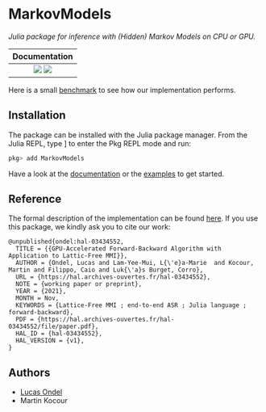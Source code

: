 # MarkovModels

*Julia package for inference with (Hidden) Markov Models on CPU or
GPU.*

| **Documentation**  |
|:------------------:|
|[![](https://img.shields.io/badge/docs-stable-blue.svg)](https://FAST-ASR.github.io/MarkovModels.jl/stable) [![](https://img.shields.io/badge/docs-dev-blue.svg)](https://FAST-ASR.github.io/MarkovModels.jl/dev)|

Here is a small [benchmark](https://github.com/lucasondel/MarkovModels.jl/tree/master/misc/benchmark) to see how our implementation performs.

## Installation

The package can be installed with the Julia package manager.
From the Julia REPL, type ] to enter the Pkg REPL mode and run:

```julia
pkg> add MarkovModels
```

Have a look at the [documentation](https://lucasondel.github.io/MarkovModels.jl/stable)
or the [examples](https://github.com/lucasondel/MarkovModels.jl/tree/master/examples) 
to get started.

## Reference 

The formal description of the implementation can be found [here](https://hal.archives-ouvertes.fr/hal-03434552/document).  If you use this package, we kindly ask you to cite our work: 
```
@unpublished{ondel:hal-03434552,
  TITLE = {{GPU-Accelerated Forward-Backward Algorithm with Application to Lattic-Free MMI}},
  AUTHOR = {Ondel, Lucas and Lam-Yee-Mui, L{\'e}a-Marie  and Kocour, Martin and Filippo, Caio and Luk{\'a}s Burget, Corro},
  URL = {https://hal.archives-ouvertes.fr/hal-03434552},
  NOTE = {working paper or preprint},
  YEAR = {2021},
  MONTH = Nov,
  KEYWORDS = {Lattice-Free MMI ; end-to-end ASR ; Julia language ; forward-backward},
  PDF = {https://hal.archives-ouvertes.fr/hal-03434552/file/paper.pdf},
  HAL_ID = {hal-03434552},
  HAL_VERSION = {v1},
}
```

## Authors

* [Lucas Ondel](https://lucasondel.github.io/)   
* Martin Kocour    
